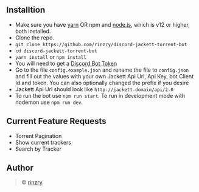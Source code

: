 ## Installtion

- Make sure you have [yarn](https://classic.yarnpkg.com/en/docs/install/#windows-stable) OR npm and [node.js](https://nodejs.org/en/), which is v12 or higher, both installed.
- Clone the repo.
- `git clone https://github.com/rinzry/discord-jackett-torrent-bot`
- `cd discord-jackett-torrent-bot`
- `yarn install` or `npm install`
- You will need to get a [Discord Bot Token](https://discordjs.guide/preparations/setting-up-a-bot-application.html#creating-your-bot)
- Go to the file `config.example.json` and rename the file to `config.json` and fill out the values with your own Jackett Api Url, Api Key, bot Client Id and token. You can also optionally changed the prefix if you desire
- Jackett Api Url should look like `http://jackett.domain/api/2.0`
- To run the bot use `npm run start`. To run in development mode with nodemon use `npm run dev`.

## Current Feature Requests

- Torrent Pagination
- Show current trackers
- Search by Tracker

## Author

> © [rinzry](https://github.com/rinzry).
